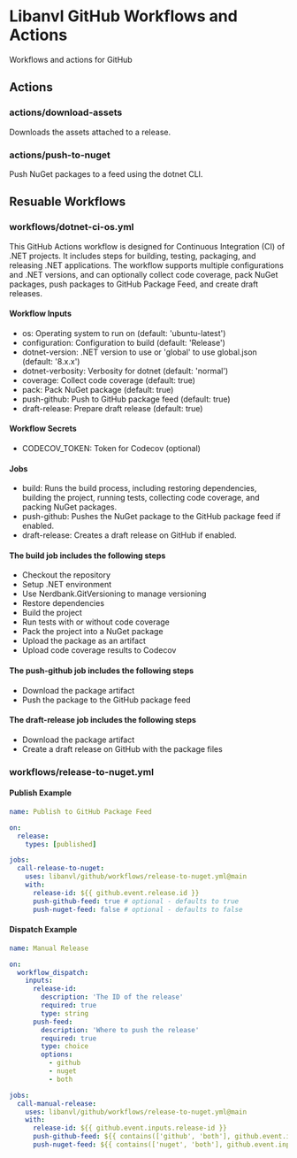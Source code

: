 # Libanvl GitHub Workflows and Actions

Workflows and actions for GitHub

## Actions

### actions/download-assets

Downloads the assets attached to a release.

### actions/push-to-nuget

Push NuGet packages to a feed using the dotnet CLI.

## Resuable Workflows

### workflows/dotnet-ci-os.yml

This GitHub Actions workflow is designed for Continuous Integration (CI) of .NET projects.
It includes steps for building, testing, packaging, and releasing .NET applications.
The workflow supports multiple configurations and .NET versions, and can optionally collect code coverage, pack NuGet packages, push packages to GitHub Package Feed, and create draft releases.

#### Workflow Inputs

- os: Operating system to run on (default: 'ubuntu-latest')
- configuration: Configuration to build (default: 'Release')
- dotnet-version: .NET version to use or 'global' to use global.json (default: '8.x.x')
- dotnet-verbosity: Verbosity for dotnet (default: 'normal')
- coverage: Collect code coverage (default: true)
- pack: Pack NuGet package (default: true)
- push-github: Push to GitHub package feed (default: true)
- draft-release: Prepare draft release (default: true)

#### Workflow Secrets

- CODECOV_TOKEN: Token for Codecov (optional)

#### Jobs

- build: Runs the build process, including restoring dependencies, building the project, running tests, collecting code coverage, and packing NuGet packages.
- push-github: Pushes the NuGet package to the GitHub package feed if enabled.
- draft-release: Creates a draft release on GitHub if enabled.

#### The build job includes the following steps

- Checkout the repository
- Setup .NET environment
- Use Nerdbank.GitVersioning to manage versioning
- Restore dependencies
- Build the project
- Run tests with or without code coverage
- Pack the project into a NuGet package
- Upload the package as an artifact
- Upload code coverage results to Codecov

#### The push-github job includes the following steps

- Download the package artifact
- Push the package to the GitHub package feed

#### The draft-release job includes the following steps

- Download the package artifact
- Create a draft release on GitHub with the package files

### workflows/release-to-nuget.yml

#### Publish Example

```yaml
name: Publish to GitHub Package Feed

on:
  release:
    types: [published]

jobs:
  call-release-to-nuget:
    uses: libanvl/github/workflows/release-to-nuget.yml@main
    with:
      release-id: ${{ github.event.release.id }}
      push-github-feed: true # optional - defaults to true
      push-nuget-feed: false # optional - defaults to false
```

#### Dispatch Example

```yaml
name: Manual Release

on:
  workflow_dispatch:
    inputs:
      release-id:
        description: 'The ID of the release'
        required: true
        type: string
      push-feed:
        description: 'Where to push the release'
        required: true
        type: choice
        options:
          - github
          - nuget
          - both

jobs:
  call-manual-release:
    uses: libanvl/github/workflows/release-to-nuget.yml@main
    with:
      release-id: ${{ github.event.inputs.release-id }}
      push-github-feed: ${{ contains(['github', 'both'], github.event.inputs.push-feed) }}
      push-nuget-feed: ${{ contains(['nuget', 'both'], github.event.inputs.push-feed) }}
```
